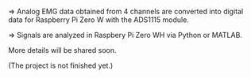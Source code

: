 => Analog EMG data obtained from 4 channels are converted into digital data for Raspberry Pi Zero W with the ADS1115 module. 

=> Signals are analyzed in Raspbery Pi Zero WH via Python or MATLAB.

More details will be shared soon.

(The project is not finished yet.)
